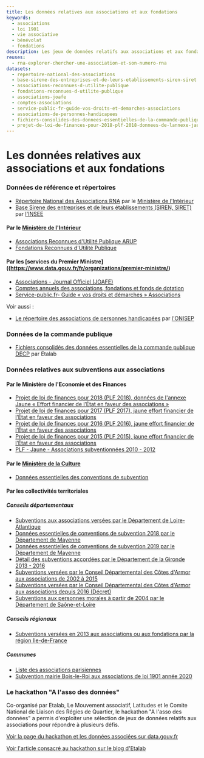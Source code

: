 ```yaml
---
title: Les données relatives aux associations et aux fondations
keywords:
  - associations
  - loi 1901
  - vie associative
  - bénévolat
  - fondations
description: Les jeux de données relatifs aux associations et aux fondations en France sur data.gouv.fr
reuses:
  - rna-explorer-chercher-une-association-et-son-numero-rna
datasets:
  - repertoire-national-des-associations
  - base-sirene-des-entreprises-et-de-leurs-etablissements-siren-siret
  - associations-reconnues-d-utilite-publique
  - fondations-reconnues-d-utilite-publique
  - associations-joafe
  - comptes-associations
  - service-public-fr-guide-vos-droits-et-demarches-associations
  - associations-de-personnes-handicapees
  - fichiers-consolides-des-donnees-essentielles-de-la-commande-publique
  - projet-de-loi-de-finances-pour-2018-plf-2018-donnees-de-lannexe-jaune-effort-financier-de-letat-en-faveur-des-associations-1
---
```


# Les données relatives aux associations et aux fondations

### Données de référence et répertoires

- [Répertoire National des Associations RNA](https://www.data.gouv.fr/fr/datasets/repertoire-national-des-associations/) par le [Ministère de l'Intérieur](https://www.data.gouv.fr/fr/organizations/ministere-de-l-interieur/)
- [Base Sirene des entreprises et de leurs établissements (SIREN, SIRET)](https://www.data.gouv.fr/fr/datasets/base-sirene-des-entreprises-et-de-leurs-etablissements-siren-siret/) par [l'INSEE](https://www.data.gouv.fr/fr/organizations/institut-national-de-la-statistique-et-des-etudes-economiques-insee/)

#### Par le [Ministère de l'Intérieur](https://www.data.gouv.fr/fr/organizations/ministere-de-l-interieur/)

- [Associations Reconnues d'Utilité Publique ARUP](https://www.data.gouv.fr/fr/datasets/associations-reconnues-d-utilite-publique/)
- [Fondations Reconnues d'Utilité Publique](https://www.data.gouv.fr/fr/datasets/fondations-reconnues-d-utilite-publique/) 

#### Par les [services du Premier Ministre]((https://www.data.gouv.fr/fr/organizations/premier-ministre/)

- [Associations - Journal Officiel (JOAFE)](https://www.data.gouv.fr/fr/datasets/associations-joafe/)
- [Comptes annuels des associations, fondations et fonds de dotation](https://www.data.gouv.fr/fr/datasets/comptes-associations/)
- [Service-public.fr- Guide « vos droits et démarches » Associations](https://www.data.gouv.fr/fr/datasets/service-public-fr-guide-vos-droits-et-demarches-associations/)

Voir aussi :

- [Le répertoire des associations de personnes handicapées](https://www.data.gouv.fr/fr/datasets/associations-de-personnes-handicapees/#_) par [l'ONISEP](https://www.data.gouv.fr/fr/organizations/office-national-d-information-sur-les-enseignements-et-les-professions/)

### Données de la commande publique

- [Fichiers consolidés des données essentielles de la commande publique DECP](https://www.data.gouv.fr/fr/datasets/fichiers-consolides-des-donnees-essentielles-de-la-commande-publique/) par Etalab

### Données relatives aux subventions aux associations

#### Par le Ministère de l'Economie et des Finances

- [Projet de loi de finances pour 2018 (PLF 2018), données de l'annexe Jaune « Effort financier de l’État en faveur des associations »](https://www.data.gouv.fr/fr/datasets/projet-de-loi-de-finances-pour-2018-plf-2018-donnees-de-lannexe-jaune-effort-financier-de-letat-en-faveur-des-associations-1/)
- [Projet de loi de finances pour 2017 (PLF 2017), jaune effort financier de l’État en faveur des associations](https://www.data.gouv.fr/fr/datasets/projet-de-loi-de-finances-pour-2017-plf-2017-jaune-effort-financier-de-letat-en-faveur-des-associations/#_)
- [Projet de loi de finances pour 2016 (PLF 2016), jaune effort financier de l’État en faveur des associations](https://www.data.gouv.fr/fr/datasets/projet-de-loi-de-finances-pour-2016-plf-2016-jaune-effort-financier-de-letat-en-faveur-des-associations/)
- [Projet de loi de finances pour 2015 (PLF 2015), jaune effort financier de l’État en faveur des associations](https://www.data.gouv.fr/fr/datasets/projet-de-loi-de-finances-pour-2015-plf-2015-jaune-effort-financier-de-letat-en-faveur-des-associations/)
- [PLF - Jaune - Associations subventionnées 2010 - 2012](https://www.data.gouv.fr/fr/datasets/plf-jaune-associations-subventionnees/)

#### Par le [Ministère de la Culture](https://www.data.gouv.fr/fr/organizations/ministere-de-la-culture-et-de-la-communication/)

- [Données essentielles des conventions de subvention](https://www.data.gouv.fr/fr/datasets/donnees-essentielles-des-conventions-de-subvention-5/)

#### Par les collectivités territoriales

##### Conseils départementaux

- [Subventions aux associations versées par le Département de Loire-Atlantique](https://www.data.gouv.fr/fr/datasets/subventions-aux-associations-versees-par-le-departement-de-loire-atlantique-2/)
- [Données essentielles de conventions de subvention 2018 par le Département de Mayenne](https://www.data.gouv.fr/fr/datasets/donnees-essentielles-de-conventions-de-subvention-2018/)
- [Données essentielles de conventions de subvention 2019 par le Département de Mayenne](https://www.data.gouv.fr/fr/datasets/donnees-essentielles-de-conventions-de-subvention-2019/)
- [Détail des subventions accordées par le Département de la Gironde 2013 - 2016](https://www.data.gouv.fr/fr/datasets/detail-des-subventions-accordees-par-le-departement-de-la-gironde/)
- [Subventions versées par le Conseil Départemental des Côtes d'Armor aux associations de 2002 à 2015](https://www.data.gouv.fr/fr/datasets/subventions-versees-par-le-conseil-departemental-des-cotes-darmor-aux-associations-de-2002-a-2015/)
- [Subventions versées par le Conseil Départemental des Côtes d'Armor aux associations depuis 2016 (Décret)](https://www.data.gouv.fr/fr/datasets/subventions-versees-par-le-conseil-departemental-des-cotes-darmor-aux-associations-depuis-2016-decret-1/)
- [Subventions aux personnes morales à partir de 2004 par le Département de Saône-et-Loire](https://www.data.gouv.fr/fr/datasets/subventions-aux-personnes-morales-a-partir-de-2004/)

##### Conseils régionaux

- [Subventions versées en 2013 aux associations ou aux fondations par la région Ile-de-France](https://www.data.gouv.fr/fr/datasets/subventions-versees-en-2013-aux-associations-ou-aux-fondations/#_) 

##### Communes

- [Liste des associations parisiennes](https://www.data.gouv.fr/fr/datasets/liste-des-associations-parisiennes-prs/)
- [Subvention mairie Bois-le-Roi aux associations de loi 1901 année 2020](https://www.data.gouv.fr/fr/datasets/subvention-mairie-bois-le-roi-aux-associations-de-loi-1901-annee-2020/)


### Le hackathon "A l'asso des données"

Co-organisé par Etalab, Le Mouvement associatif, Latitudes et le Comite National de Liaison des Régies de Quartier, le hackathon "A l'asso des données" a permis d'exploiter une sélection de jeux de données relatifs aux associations pour répondre à plusieurs défis.

[Voir la page du hackathon et les données associées sur data.gouv.fr](https://www.data.gouv.fr/fr/posts/les-jeux-de-donnees-des-associations/)

[Voir l'article consacré au hackathon sur le blog d'Etalab](https://www.etalab.gouv.fr/comment-nous-avons-aide-a-organiser-le-hackathon-a-lasso-des-donnees)
